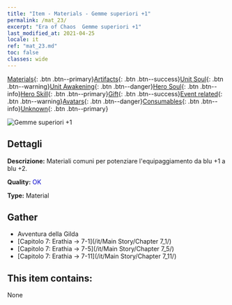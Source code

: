 ```yaml
---
title: "Item - Materials - Gemme superiori +1"
permalink: /mat_23/
excerpt: "Era of Chaos  Gemme superiori +1"
last_modified_at: 2021-04-25
locale: it
ref: "mat_23.md"
toc: false
classes: wide
---
```

 [Materials](/ItemsIT/){: .btn .btn--primary}[Artifacts](/ItemsIT/Artifacts/){: .btn .btn--success}[Unit Soul](/ItemsIT/UnitSoul/){: .btn .btn--warning}[Unit Awakening](/ItemsIT/UnitAwakening/){: .btn .btn--danger}[Hero Soul](/ItemsIT/HeroSoul/){: .btn .btn--info}[Hero Skill](/ItemsIT/HeroSkill/){: .btn .btn--primary}[Gift](/ItemsIT/Gift/){: .btn .btn--success}[Event related](/ItemsIT/Events/){: .btn .btn--warning}[Avatars](/ItemsIT/Avatars/){: .btn .btn--danger}[Consumables](/ItemsIT/Consumables/){: .btn .btn--info}[Unknown](/ItemsIT/Unknown/){: .btn .btn--primary}

 ![Gemme superiori +1](/images/t/i_cailiao_baoshi1.png)

## Dettagli
 **Descrizione:** Materiali comuni per potenziare l'equipaggiamento da blu +1 a blu +2.

 **Quality:** <span style="color: #0000CD">OK</span>

 **Type:** Material

## Gather

*    Avventura della Gilda 
*    [Capitolo 7: Erathia -> 7-1](/it/Main Story/Chapter 7_1/) 
*    [Capitolo 7: Erathia -> 7-5](/it/Main Story/Chapter 7_5/) 
*    [Capitolo 7: Erathia -> 7-11](/it/Main Story/Chapter 7_11/) 

## This item contains:

  None

